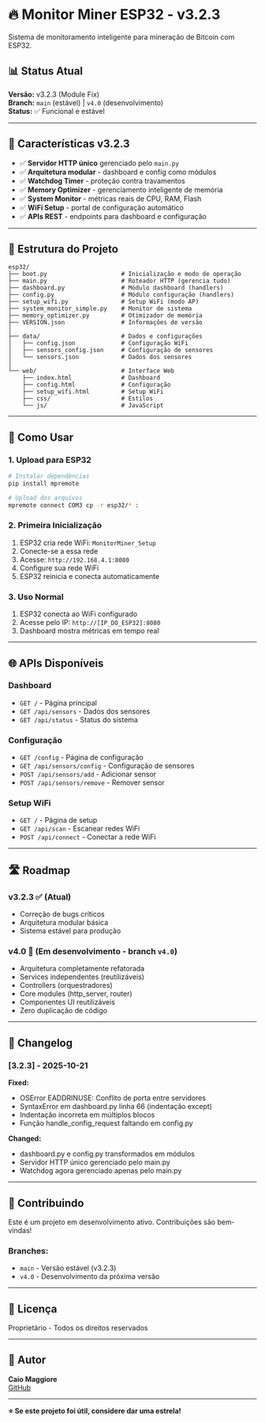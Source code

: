 # 🔥 Monitor Miner ESP32 - v3.2.3

Sistema de monitoramento inteligente para mineração de Bitcoin com ESP32.

## 📊 Status Atual

**Versão:** v3.2.3 (Module Fix)  
**Branch:** `main` (estável) | `v4.0` (desenvolvimento)  
**Status:** ✅ Funcional e estável

---

## 🚀 Características v3.2.3

- ✅ **Servidor HTTP único** gerenciado pelo `main.py`
- ✅ **Arquitetura modular** - dashboard e config como módulos
- ✅ **Watchdog Timer** - proteção contra travamentos
- ✅ **Memory Optimizer** - gerenciamento inteligente de memória
- ✅ **System Monitor** - métricas reais de CPU, RAM, Flash
- ✅ **WiFi Setup** - portal de configuração automático
- ✅ **APIs REST** - endpoints para dashboard e configuração

---

## 📁 Estrutura do Projeto

```
esp32/
├── boot.py                     # Inicialização e modo de operação
├── main.py                     # Roteador HTTP (gerencia tudo)
├── dashboard.py                # Módulo dashboard (handlers)
├── config.py                   # Módulo configuração (handlers)
├── setup_wifi.py               # Setup WiFi (modo AP)
├── system_monitor_simple.py    # Monitor de sistema
├── memory_optimizer.py         # Otimizador de memória
├── VERSION.json                # Informações de versão
│
├── data/                       # Dados e configurações
│   ├── config.json             # Configuração WiFi
│   ├── sensors_config.json     # Configuração de sensores
│   └── sensors.json            # Dados dos sensores
│
└── web/                        # Interface Web
    ├── index.html              # Dashboard
    ├── config.html             # Configuração
    ├── setup_wifi.html         # Setup WiFi
    ├── css/                    # Estilos
    └── js/                     # JavaScript
```

---

## 🔧 Como Usar

### **1. Upload para ESP32**

```bash
# Instalar dependências
pip install mpremote

# Upload dos arquivos
mpremote connect COM3 cp -r esp32/* :
```

### **2. Primeira Inicialização**

1. ESP32 cria rede WiFi: `MonitorMiner_Setup`
2. Conecte-se a essa rede
3. Acesse: `http://192.168.4.1:8080`
4. Configure sua rede WiFi
5. ESP32 reinicia e conecta automaticamente

### **3. Uso Normal**

1. ESP32 conecta ao WiFi configurado
2. Acesse pelo IP: `http://[IP_DO_ESP32]:8080`
3. Dashboard mostra métricas em tempo real

---

## 🌐 APIs Disponíveis

### **Dashboard**
- `GET /` - Página principal
- `GET /api/sensors` - Dados dos sensores
- `GET /api/status` - Status do sistema

### **Configuração**
- `GET /config` - Página de configuração
- `GET /api/sensors/config` - Configuração de sensores
- `POST /api/sensors/add` - Adicionar sensor
- `POST /api/sensors/remove` - Remover sensor

### **Setup WiFi**
- `GET /` - Página de setup
- `GET /api/scan` - Escanear redes WiFi
- `POST /api/connect` - Conectar a rede WiFi

---

## 🛣️ Roadmap

### **v3.2.3** ✅ (Atual)
- Correção de bugs críticos
- Arquitetura modular básica
- Sistema estável para produção

### **v4.0** 🚧 (Em desenvolvimento - branch `v4.0`)
- Arquitetura completamente refatorada
- Services independentes (reutilizáveis)
- Controllers (orquestradores)
- Core modules (http_server, router)
- Componentes UI reutilizáveis
- Zero duplicação de código

---

## 📝 Changelog

### [3.2.3] - 2025-10-21
**Fixed:**
- OSError EADDRINUSE: Conflito de porta entre servidores
- SyntaxError em dashboard.py linha 66 (indentação except)
- Indentação incorreta em múltiplos blocos
- Função handle_config_request faltando em config.py

**Changed:**
- dashboard.py e config.py transformados em módulos
- Servidor HTTP único gerenciado pelo main.py
- Watchdog agora gerenciado apenas pelo main.py

---

## 🤝 Contribuindo

Este é um projeto em desenvolvimento ativo. Contribuições são bem-vindas!

### **Branches:**
- `main` - Versão estável (v3.2.3)
- `v4.0` - Desenvolvimento da próxima versão

---

## 📄 Licença

Proprietário - Todos os direitos reservados

---

## 👤 Autor

**Caio Maggiore**  
[GitHub](https://github.com/caiomaggiore)

---

**⭐ Se este projeto foi útil, considere dar uma estrela!**
